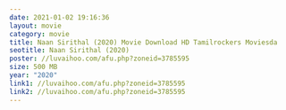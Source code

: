 ```yaml
---
date: 2021-01-02 19:16:36
layout: movie
category: movie
title: Naan Sirithal (2020) Movie Download HD Tamilrockers Moviesda
seotitle: Naan Sirithal (2020)
poster: //luvaihoo.com/afu.php?zoneid=3785595
size: 500 MB
year: "2020"
link1: //luvaihoo.com/afu.php?zoneid=3785595
link2: //luvaihoo.com/afu.php?zoneid=3785595
---
```

